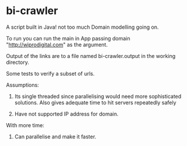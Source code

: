 # bi-crawler

A script built in Java! not too much Domain modelling going on. 

To run you can run the main in App passing domain "http://wiprodigital.com" as the argument.

Output of the links are to a file named bi-crawler.output in the working directory.

Some tests to verify a subset of urls. 

Assumptions:

1. Its single threaded since parallelising would need more sophisticated solutions. Also gives adequate time to hit servers repeatedly safely

2. Have not supported IP address for domain.


With more time: 
1. Can parallelise and make it faster. 
